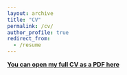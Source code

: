 ```yaml
---
layout: archive
title: "CV"
permalink: /cv/
author_profile: true
redirect_from:
  - /resume
---
```




<strong><a href="/assets/CV_Vera_Schmitt_General.pdf" target="_blank">You can open my full CV as a PDF here</a></strong>


